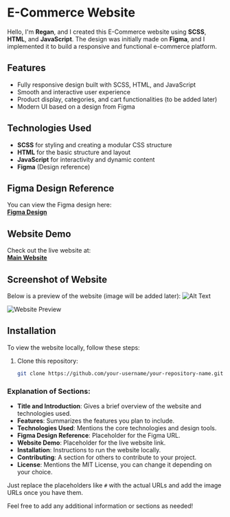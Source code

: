 # E-Commerce Website

Hello, I'm **Regan**, and I created this E-Commerce website using **SCSS**, **HTML**, and **JavaScript**. The design was initially made on **Figma**, and I implemented it to build a responsive and functional e-commerce platform.

## Features
- Fully responsive design built with SCSS, HTML, and JavaScript
- Smooth and interactive user experience
- Product display, categories, and cart functionalities (to be added later)
- Modern UI based on a design from Figma

## Technologies Used
- **SCSS** for styling and creating a modular CSS structure
- **HTML** for the basic structure and layout
- **JavaScript** for interactivity and dynamic content
- **Figma** (Design reference)

## Figma Design Reference
You can view the Figma design here:  
[**Figma Design**](https://www.figma.com/design/IWlMDd30NN8GnxJi5I4iQl/E-Store---Mobile%2Fweb-(Community)-(Copy)?node-id=2607-6390&p=f&t=kAMj16raP45ccOlr-0)

## Website Demo
Check out the live website at:  
[**Main Website**](https://devregan.github.io/E-Store-Web/)

## Screenshot of Website
Below is a preview of the website (image will be added later):
![Alt Text]()


![Website Preview](#)

## Installation

To view the website locally, follow these steps:

1. Clone this repository:
   ```bash
   git clone https://github.com/your-username/your-repository-name.git


### Explanation of Sections:
- **Title and Introduction**: Gives a brief overview of the website and technologies used.
- **Features**: Summarizes the features you plan to include.
- **Technologies Used**: Mentions the core technologies and design tools.
- **Figma Design Reference**: Placeholder for the Figma URL.
- **Website Demo**: Placeholder for the live website link.
- **Installation**: Instructions to run the website locally.
- **Contributing**: A section for others to contribute to your project.
- **License**: Mentions the MIT License, you can change it depending on your choice.

Just replace the placeholders like `#` with the actual URLs and add the image URLs once you have them.

Feel free to add any additional information or sections as needed!
